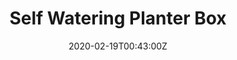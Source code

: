 ---
title: Self Watering Planter Box
summary: Self Sustaining
tags:
- wood
date: "2020-02-19T00:43:00Z"


# Optional external URL for project (replaces project detail page).
external_link: 

image:
  caption: Planter Box
  focal_point: Smart
---